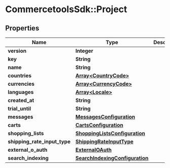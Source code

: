 # CommercetoolsSdk::Project

## Properties
Name | Type | Description | Notes
------------ | ------------- | ------------- | -------------
**version** | **Integer** |  | [optional] 
**key** | **String** |  | [optional] 
**name** | **String** |  | [optional] 
**countries** | [**Array&lt;CountryCode&gt;**](CountryCode.md) |  | [optional] 
**currencies** | [**Array&lt;CurrencyCode&gt;**](CurrencyCode.md) |  | [optional] 
**languages** | [**Array&lt;Locale&gt;**](Locale.md) |  | [optional] 
**created_at** | **String** |  | [optional] 
**trial_until** | **String** |  | [optional] 
**messages** | [**MessagesConfiguration**](MessagesConfiguration.md) |  | [optional] 
**carts** | [**CartsConfiguration**](CartsConfiguration.md) |  | [optional] 
**shopping_lists** | [**ShoppingListsConfiguration**](ShoppingListsConfiguration.md) |  | [optional] 
**shipping_rate_input_type** | [**ShippingRateInputType**](ShippingRateInputType.md) |  | [optional] 
**external_o_auth** | [**ExternalOAuth**](ExternalOAuth.md) |  | [optional] 
**search_indexing** | [**SearchIndexingConfiguration**](SearchIndexingConfiguration.md) |  | [optional] 

